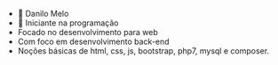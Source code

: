 - 👋 Danilo Melo
- 👀 Iniciante na programação 
- Focado no desenvolvimento para web
- Com foco em desenvolvimento back-end
- Noções básicas de html, css, js, bootstrap, php7, mysql e composer.  
